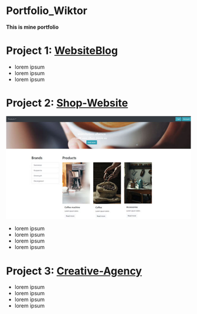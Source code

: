 # Portfolio_Wiktor
**This is mine portfolio**


# Project 1:  [WebsiteBlog](https://github.com/Wiktor-prog/WebsiteBlog) 

* lorem ipsum
* lorem ipsum
* lorem ipsum



# Project 2: [Shop-Website](https://github.com/Wiktor-prog/Shop-Website)

![alt text](https://github.com/Wiktor-prog/Portfolio_Wiktor/blob/master/images/website%20screen.jpg?raw=true)


* lorem ipsum
* lorem ipsum
* lorem ipsum
* lorem ipsum

# Project 3: [Creative-Agency](https://github.com/Wiktor-prog/Creative-Agency)

* lorem ipsum
* lorem ipsum
* lorem ipsum
* lorem ipsum



